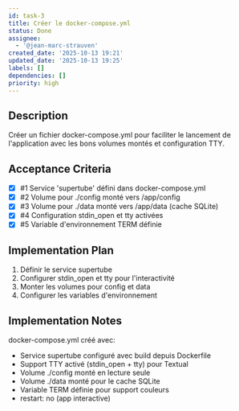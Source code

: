 ```yaml
---
id: task-3
title: Créer le docker-compose.yml
status: Done
assignee:
  - '@jean-marc-strauven'
created_date: '2025-10-13 19:21'
updated_date: '2025-10-13 19:25'
labels: []
dependencies: []
priority: high
---
```


## Description

<!-- SECTION:DESCRIPTION:BEGIN -->
Créer un fichier docker-compose.yml pour faciliter le lancement de l'application avec les bons volumes montés et configuration TTY.
<!-- SECTION:DESCRIPTION:END -->

## Acceptance Criteria
<!-- AC:BEGIN -->
- [x] #1 Service 'supertube' défini dans docker-compose.yml
- [x] #2 Volume pour ./config monté vers /app/config
- [x] #3 Volume pour ./data monté vers /app/data (cache SQLite)
- [x] #4 Configuration stdin_open et tty activées
- [x] #5 Variable d'environnement TERM définie
<!-- AC:END -->

## Implementation Plan

<!-- SECTION:PLAN:BEGIN -->
1. Définir le service supertube
2. Configurer stdin_open et tty pour l'interactivité
3. Monter les volumes pour config et data
4. Configurer les variables d'environnement
<!-- SECTION:PLAN:END -->

## Implementation Notes

<!-- SECTION:NOTES:BEGIN -->
docker-compose.yml créé avec:
- Service supertube configuré avec build depuis Dockerfile
- Support TTY activé (stdin_open + tty) pour Textual
- Volume ./config monté en lecture seule
- Volume ./data monté pour le cache SQLite
- Variable TERM définie pour support couleurs
- restart: no (app interactive)
<!-- SECTION:NOTES:END -->

